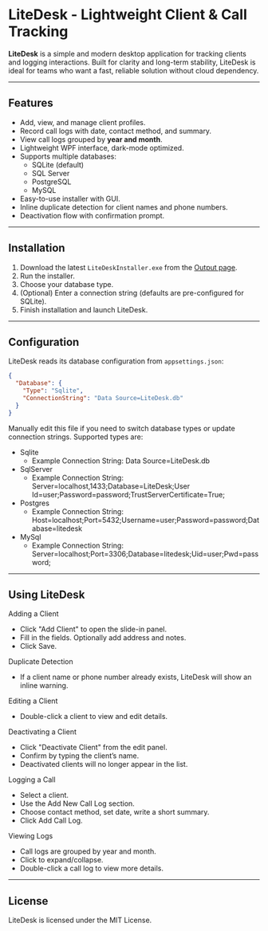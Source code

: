 # LiteDesk - Lightweight Client & Call Tracking

**LiteDesk** is a simple and modern desktop application for tracking clients and logging interactions. Built for clarity and long-term stability, LiteDesk is ideal for teams who want a fast, reliable solution without cloud dependency.

---

## Features

- Add, view, and manage client profiles.
- Record call logs with date, contact method, and summary.
- View call logs grouped by **year and month**.
- Lightweight WPF interface, dark-mode optimized.
- Supports multiple databases:
  - SQLite (default)
  - SQL Server
  - PostgreSQL
  - MySQL
- Easy-to-use installer with GUI.
- Inline duplicate detection for client names and phone numbers.
- Deactivation flow with confirmation prompt.

---

## Installation

1. Download the latest `LiteDeskInstaller.exe` from the [Output page](https://github.com/T2Dubs/LiteDesk/Output).
2. Run the installer.
3. Choose your database type.
4. (Optional) Enter a connection string (defaults are pre-configured for SQLite).
5. Finish installation and launch LiteDesk.

----
## Configuration

LiteDesk reads its database configuration from `appsettings.json`:
```json
{
  "Database": {
    "Type": "Sqlite",
    "ConnectionString": "Data Source=LiteDesk.db"
  }
}
```
Manually edit this file if you need to switch database types or update connection strings. Supported types are:
- Sqlite
  - Example Connection String: Data Source=LiteDesk.db
- SqlServer
  - Example Connection String: Server=localhost,1433;Database=LiteDesk;User Id=user;Password=password;TrustServerCertificate=True;
- Postgres
  - Example Connection String: Host=localhost;Port=5432;Username=user;Password=password;Database=litedesk
- MySql
  - Example Connection String: Server=localhost;Port=3306;Database=litedesk;Uid=user;Pwd=password;

----
## Using LiteDesk

Adding a Client
 - Click "Add Client" to open the slide-in panel.
 - Fill in the fields. Optionally add address and notes.
 - Click Save.

Duplicate Detection
   - If a client name or phone number already exists, LiteDesk will show an inline warning.

Editing a Client
 - Double-click a client to view and edit details.

Deactivating a Client
 - Click "Deactivate Client" from the edit panel.
 - Confirm by typing the client’s name.
 - Deactivated clients will no longer appear in the list.

Logging a Call
 - Select a client.
 - Use the Add New Call Log section.
 - Choose contact method, set date, write a short summary.
 - Click Add Call Log.

Viewing Logs
 - Call logs are grouped by year and month.
 - Click to expand/collapse.
 - Double-click a call log to view more details.

----
## License
LiteDesk is licensed under the MIT License.
